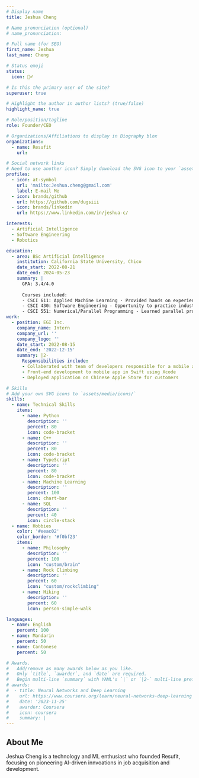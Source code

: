 ```yaml
---
# Display name
title: Jeshua Cheng

# Name pronunciation (optional)
# name_pronunciation:

# Full name (for SEO)
first_name: Jeshua
last_name: Cheng

# Status emoji
status:
  icon: 🧗‍♂️

# Is this the primary user of the site?
superuser: true

# Highlight the author in author lists? (true/false)
highlight_name: true

# Role/position/tagline
role: Founder/CEO

# Organizations/Affiliations to display in Biography blox
organizations:
  - name: Resufit
    url:

# Social network links
# Need to use another icon? Simply download the SVG icon to your `assets/media/icons/` folder.
profiles:
  - icon: at-symbol
    url: 'mailto:Jeshua.cheng@gmail.com'
    label: E-mail Me
  - icon: brands/github
    url: https://github.com/dugsiii
  - icon: brands/linkedin
    url: https://www.linkedin.com/in/jeshua-c/

interests:
  - Artificial Intelligence
  - Software Engineering
  - Robotics

education:
  - area: BSc Artificial Intelligence
    institution: California State University, Chico
    date_start: 2022-08-21
    date_end: 2024-05-23
    summary: |
      GPA: 3.4/4.0
      
      Courses included:
      - CSCI 611: Applied Machine Learning - Provided hands on experience with various machine learning models.
      - CSCI 430: Software Engineering - Opportunity to practice industry standard version management and AGILE workflow with SCRUM meetings.
      - CSCI 551: Numerical/Parallel Programming - Learned parallel programming paradigm to efficiently and effectivly speed up code.
work:
  - position: EGI Inc.
    company_name: Intern
    company_url: ''
    company_logo: ''
    date_start: 2022-08-15
    date_end: '2022-12-15'
    summary: |2-
      Responsibilities include:
      - Collaberated with team of developers responsible for a mobile app targetted towards project productivity
      - Front-end development to mobile app in Swift using Xcode
      - Deployed application on Chinese Apple Store for customers

# Skills
# Add your own SVG icons to `assets/media/icons/`
skills:
  - name: Technical Skills
    items:
      - name: Python
        description: ''
        percent: 80
        icon: code-bracket
      - name: C++
        description: ''
        percent: 80
        icon: code-bracket
      - name: TypeScript
        description: ''
        percent: 80
        icon: code-bracket
      - name: Machine Learning
        description: ''
        percent: 100
        icon: chart-bar
      - name: SQL
        description: ''
        percent: 40
        icon: circle-stack
  - name: Hobbies
    color: '#eeac02'
    color_border: '#f0bf23'
    items:
      - name: Philosophy
        description: ''
        percent: 100
        icon: "custom/brain"
      - name: Rock Climbing
        description: ''
        percent: 60
        icon: "custom/rockclimbing"
      - name: Hiking
        description: ''
        percent: 60
        icon: person-simple-walk

languages:
  - name: English
    percent: 100
  - name: Mandarin
    percent: 50
  - name: Cantonese
    percent: 50

# Awards.
#   Add/remove as many awards below as you like.
#   Only `title`, `awarder`, and `date` are required.
#   Begin multi-line `summary` with YAML's `|` or `|2-` multi-line prefix and indent 2 spaces below.
# awards:
#  - title: Neural Networks and Deep Learning
#    url: https://www.coursera.org/learn/neural-networks-deep-learning
#    date: '2023-11-25'
#    awarder: Coursera
#    icon: coursera
#    summary: |
---
```


## About Me

Jeshua Cheng is a technology and ML enthusiast who founded Resufit, focusing on pioneering AI-driven innvoations in job acquisition and development.

